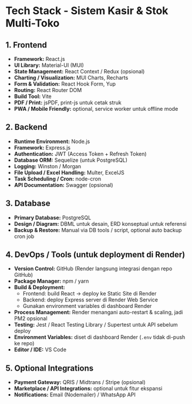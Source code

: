 # Tech Stack - Sistem Kasir & Stok Multi-Toko

## 1. Frontend

- **Framework:** React.js
- **UI Library:** Material-UI (MUI)
- **State Management:** React Context / Redux (opsional)
- **Charting / Visualization:** MUI Charts, Recharts
- **Form & Validation:** React Hook Form, Yup
- **Routing:** React Router DOM
- **Build Tool:** Vite
- **PDF / Print:** jsPDF, print-js untuk cetak struk
- **PWA / Mobile Friendly:** optional, service worker untuk offline mode

## 2. Backend

- **Runtime Environment:** Node.js
- **Framework:** Express.js
- **Authentication:** JWT (Access Token + Refresh Token)
- **Database ORM:** Sequelize (untuk PostgreSQL)
- **Logging:** Winston / Morgan
- **File Upload / Excel Handling:** Multer, ExcelJS
- **Task Scheduling / Cron:** node-cron
- **API Documentation:** Swagger (opsional)

## 3. Database

- **Primary Database:** PostgreSQL
- **Design / Diagram:** DBML untuk desain, ERD konseptual untuk referensi
- **Backup & Restore:** Manual via DB tools / script, optional auto backup cron job

## 4. DevOps / Tools (untuk deployment di Render)

- **Version Control:** GitHub (Render langsung integrasi dengan repo GitHub)
- **Package Manager:** npm / yarn
- **Build & Deployment:**
  - Frontend: build React → deploy ke Static Site di Render
  - Backend: deploy Express server di Render Web Service
  - Gunakan environment variables di dashboard Render
- **Process Management:** Render menangani auto-restart & scaling, jadi PM2 opsional
- **Testing:** Jest / React Testing Library / Supertest untuk API sebelum deploy
- **Environment Variables:** diset di dashboard Render (`.env` tidak di-push ke repo)
- **Editor / IDE:** VS Code

## 5. Optional Integrations

- **Payment Gateway:** QRIS / Midtrans / Stripe (opsional)
- **Marketplace / API Integrations:** optional untuk fitur ekspansi
- **Notifications:** Email (Nodemailer) / WhatsApp API
